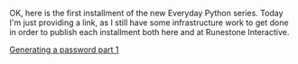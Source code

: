 <!--
.. title: Generating a password - part 1
.. date: 2013/01/03
.. slug: generating-a-password-part-1
.. tags: Python
.. link: 
.. description: 
-->


<p>OK, here is the first installment of the new Everyday Python series.  Today I'm just providing a link, as I still have some infrastructure work to get done in order to publish each installment both here and at Runestone Interactive.</p>

<a href="http://interactivepython.org/courselib/static/everyday/2013/01/2_password.html">Generating a password part 1</a>


